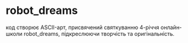 # robot_dreams
код створює ASCII-арт, присвячений святкуванню 4-річчя онлайн-школи robot_dreams, підкреслюючи творчість та оригінальність.
 
